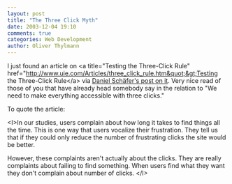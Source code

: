 ```yaml
---
layout: post
title: "The Three Click Myth"
date: 2003-12-04 19:10
comments: true
categories: Web Development
author: Oliver Thylmann
---
```



I just found an article on &lt;a title=&quot;Testing the Three-Click Rule&quot; href=&quot;http://www.uie.com/Articles/three_click_rule.htm&quot;&gt;Testing the Three-Click Rule&lt;/a&gt; via [Daniel Schäfer's post on it](http://www.danschaefer.de/index.php?p=136&amp;c=1). Very nice read of those of you that have already head somebody say in the relation to &quot;We need to make everything accessible with three clicks.&quot;

To quote the article: 

&lt;I&gt;In our studies, users complain about how long it takes to find things all the time. This is one way that users vocalize their frustration. They tell us that if they could only reduce the number of frustrating clicks the site would be better. 

However, these complaints aren't actually about the clicks. They are really complaints about failing to find something. When users find what they want they don't complain about number of clicks. &lt;/I&gt;

